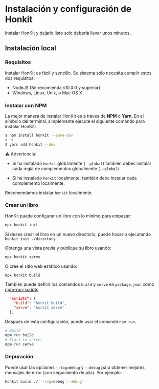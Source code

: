 # Instalación y configuración de Honkit

Instalar HonKit y dejarlo listo solo debería llevar unos minutos.

## Instalación local

### Requisitos

Instalar HonKit es fácil y sencillo. Su sistema sólo necesita cumplir estos dos requisitos:

* NodeJS (Se recomienda v10.0.0 y superior)
* Windows, Linux, Unix, o Mac OS X

### Instalar con NPM

La mejor manera de instalar HonKit es a través de **NPM** o **Yarn**. En el símbolo del terminal, simplemente ejecute el siguiente comando para instalar HonKit:

```bash
$ npm install honkit --save-dev
# or
$ yarn add honkit --dev
```

⚠️ Advertencia:

* Si ha instalado `honkit` globalmente (`--global`) también debes instalar cada regla de complementos globalmente (`--global`)

* Si ha instalado `honkit` localmente, también debe instalar cada complemento localmente.

Recomendamos instalar `honkit` localmente.

### Crear un libro

HonKit puede configurar un libro con lo mínimo para empezar:

```bash
npx honkit init
```

Si desea crear el libro en un nuevo directorio, puede hacerlo ejecutando  
`honkit init ./directory`

Obtenga una vista previa y publique su libro usando:

```bash
npx honkit serve
```

O cree el sitio web estático usando:

```bash
npx honkit build
```

También puede definir los comandos `build` y `serve` en `package.json` como [npm-run-scripts](https://docs.npmjs.com/cli/run-script).

```json
  "scripts": {
    "build": "honkit build",
    "serve": "honkit serve"
  },
```

Después de esta configuración, puede usar el comando `npm run`.

```bash
# Build 
npm run build
# Start to server
npm run serve
```

### Depuración

Puede usar las opciones `--log=debug` y `--debug` para obtener mejores mensajes de error (con seguimiento de pila). Por ejemplo:

```bash
honkit build ./ --log=debug --debug
```

